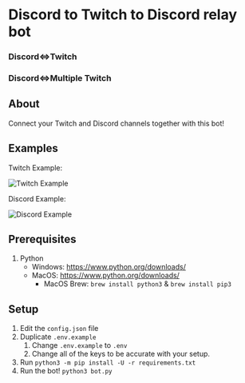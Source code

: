 # Discord to Twitch to Discord relay bot
### Discord<=>Twitch
### Discord<=>Multiple Twitch

## About
Connect your Twitch and Discord channels together with this bot!

## Examples
Twitch Example:

![Twitch Example](https://i.nuuls.com/nZ3iy.png)

Discord Example:

![Discord Example](https://i.nuuls.com/XpLB1.png)

## Prerequisites
1. Python
    - Windows: https://www.python.org/downloads/
    - MacOS: https://www.python.org/downloads/
        - MacOS Brew: `brew install python3` & `brew install pip3`

## Setup
1. Edit the `config.json` file 
2. Duplicate `.env.example`
    1. Change `.env.example` to `.env`
    2. Change all of the keys to be accurate with your setup.
3. Run `python3 -m pip install -U -r requirements.txt`
4. Run the bot! `python3 bot.py`
